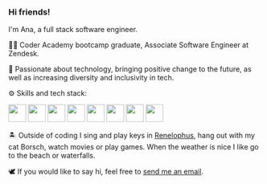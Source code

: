 ### Hi friends!

I'm Ana, a full stack software engineer.

👩‍💻  Coder Academy bootcamp graduate, Associate Software Engineer at Zendesk.

🤖  Passionate about technology, bringing positive change to the future, as well as increasing diversity and inclusivity in tech.

⚙️  Skills and tech stack:

<img src="https://api.iconify.design/vscode-icons:file-type-html.svg" width="35" height="35"/> <img src="https://api.iconify.design/vscode-icons:file-type-css.svg" width="35" height="35"/> <img src="https://api.iconify.design/vscode-icons:file-type-scss2.svg" width="35" height="35"/> <img src="https://api.iconify.design/logos:javascript.svg" width="35" height="35"/> <img src="https://api.iconify.design/logos:typescript-icon.svg" width="35" height="35"/> <img src="https://api.iconify.design/logos:react.svg" width="35" height="35"/> <img src="https://api.iconify.design/vscode-icons:file-type-ruby.svg" width="35" height="35"/> <img src="https://api.iconify.design/vscode-icons:file-type-rails.svg" width="35"/>


🏝️  Outside of coding I sing and play keys in [Renelophus](https://www.renelophus.com/), hang out with my cat Borsch, watch movies or play games. When the weather is nice I like go to the beach or waterfalls.

🕊️  If you would like to say hi, feel free to [send me an email](mailto:ana.lastoviria@gmail.com). 
<!--
**chivoi/chivoi** is a ✨ _special_ ✨ repository because its `README.md` (this file) appears on your GitHub profile.

Here are some ideas to get you started:

- 🔭 I’m currently working on ...
- 🌱 I’m currently learning ...
- 👯 I’m looking to collaborate on ...
- 🤔 I’m looking for help with ...
- 💬 Ask me about ...
- 📫 How to reach me: ...
- 😄 Pronouns: ...
- ⚡ Fun fact: ...
-->
